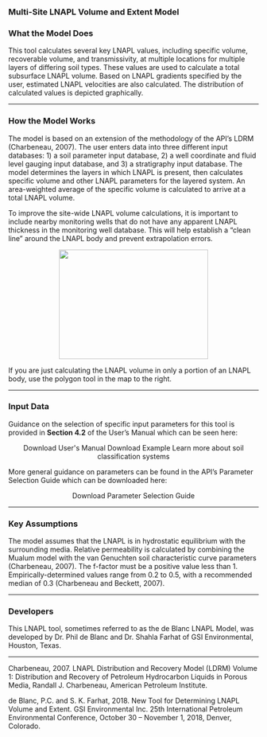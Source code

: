 <h3> Multi-Site LNAPL Volume and Extent Model </h3>


<h3> What the Model Does </h3>   

This tool calculates several key LNAPL values, including specific volume, recoverable volume, and transmissivity, at multiple locations for multiple layers of differing soil types. These values are used to calculate a total subsurface LNAPL volume. Based on LNAPL gradients specified by the user, estimated LNAPL velocities are also calculated. The distribution of calculated values is depicted graphically.

<hr class="featurette-divider">

<h3> How the Model Works </h3>

The model is based on an extension of the methodology of the API’s LDRM (Charbeneau, 2007). The user enters data into three different input databases: 1) a soil parameter input database, 2) a well coordinate and fluid level gauging input database, and 3) a stratigraphy input database. The model determines the layers in which LNAPL is present, then calculates specific volume and other LNAPL parameters for the layered system. An area-weighted average of the specific volume is calculated to arrive at a total LNAPL volume. 

To improve the site-wide LNAPL volume calculations, it is important to </b>include nearby monitoring wells that do not have any apparent LNAPL thickness</b> in the monitoring well database.  This will help establish a “clean line” around the LNAPL body and prevent extrapolation errors.  

<p align="center">
<img class = "one" src="./02_LNAPL-Volume/Tier-2/LNAPL_Pic_2-1.png" width="300" height="220">
</p>

If you are just calculating the LNAPL volume in only a portion of an LNAPL body, use the polygon tool in the map to the right.

<hr class="featurette-divider">

<h3> Input Data </h3>  

Guidance on the selection of specific input parameters for this tool is provided in <b>Section 4.2</b> of the User’s Manual which can be seen here:

<div style = "text-align:center;">
<a class="btn btn-default btn btn-default shiny-download-link shiny-bound-output button1" onclick="window.open('https://www.concawe.eu/wp-content/uploads/Rpt_22-5.pdf#page=22')" role="button">Download User's Manual</a>
<a class="btn btn-default btn btn-default shiny-download-link shiny-bound-output button1" onclick="window.open('02_LNAPL-Volume/Tier-2/Volume and Extent Example Application.docx')" role="button">Download Example</a>
<a class="btn btn-default btn btn-default shiny-download-link shiny-bound-output button1" onclick="window.open('02_LNAPL-Volume/Tier-2/Soil-Classification.pdf')" role="button">Learn more about soil classification systems</a>
</div>

<p>More general guidance on parameters can be found in the API’s Parameter Selection Guide which can be downloaded here: </p>

<div style = "text-align:center;">
<a class="btn btn-default btn btn-default shiny-download-link shiny-bound-output button1" onclick="window.open('02_LNAPL-Volume/Tier-2/LDRM_User_Manual.pdf')" role="button">Download Parameter Selection Guide</a>
</div>

<hr class="featurette-divider">

<h3> Key Assumptions </h3>  

The model assumes that the LNAPL is in hydrostatic equilibrium with the surrounding media. Relative permeability is calculated by combining the Mualum model with the van Genuchten soil characteristic curve parameters (Charbeneau, 2007). The f-factor must be a positive value less than 1. Empirically-determined values range from 0.2 to 0.5, with a recommended median of 0.3 (Charbeneau and Beckett, 2007).

<hr class="featurette-divider">

<h3> Developers </h3>  

This LNAPL tool, sometimes referred to as the de Blanc LNAPL Model, was developed by Dr. Phil de Blanc and Dr. Shahla Farhat of GSI Environmental, Houston, Texas.

<hr class="featurette-divider">

Charbeneau, 2007. LNAPL Distribution and Recovery Model (LDRM) Volume 1: Distribution and Recovery of Petroleum Hydrocarbon Liquids in Porous Media, Randall J. Charbeneau, American Petroleum Institute.

de Blanc, P.C. and S.  K. Farhat, 2018.  New Tool for Determining LNAPL Volume and Extent.  GSI Environmental Inc.  25th   International Petroleum Environmental Conference, October 30 – November 1, 2018, Denver, Colorado.
